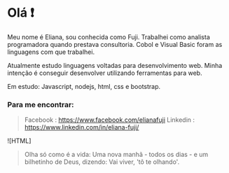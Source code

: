 # Olá ❗

Meu nome é Eliana, sou conhecida como Fuji. Trabalhei como analista programadora quando prestava consultoria. Cobol e Visual Basic foram as linguagens com que trabalhei. 

Atualmente estudo linguagens voltadas para desenvolvimento web. Minha intenção é conseguir desenvolver utilizando ferramentas para web.

Em estudo: Javascript, nodejs, html, css e bootstrap.

### Para me encontrar:
> Facebook : https://www.facebook.com/elianafuji
> Linkedin : https://www.linkedin.com/in/eliana-fuji/

![HTML]

<!--
**ElianaFuji/ElianaFuji** is a ✨ _special_ ✨ repository because its `README.md` (this file) appears on your GitHub profile.

Here are some ideas to get you started:

- 🔭 I’m currently working on ...
- 🌱 I’m currently learning ...
- 👯 I’m looking to collaborate on ...
- 🤔 I’m looking for help with ...
- 💬 Ask me about ...
- 📫 How to reach me: ...
- 😄 Pronouns: ...
- ⚡ Fun fact: ...
-->
> Olha só como é a vida: Uma nova manhã - todos os dias - e um bilhetinho de Deus, dizendo: Vai viver, 'tô te olhando'.

